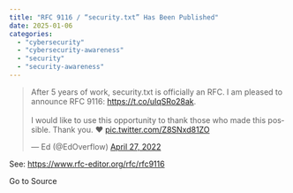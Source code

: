 ```yaml
---
title: "RFC 9116 / “security.txt” Has Been Published"
date: 2025-01-06
categories: 
  - "cybersecurity"
  - "cybersecurity-awareness"
  - "security"
  - "security-awareness"
---
```


<blockquote class="twitter-tweet" data-width="550" data-dnt="true"><p lang="en" dir="ltr">After 5 years of work, security.txt is officially an RFC. I am pleased to announce RFC 9116: <a href="https://t.co/uIqSRo28ak">https://t.co/uIqSRo28ak</a>.<br><br>I would like to use this opportunity to thank those who made this possible. Thank you. <img src="https://s0.wp.com/wp-content/mu-plugins/wpcom-smileys/twemoji/2/72x72/2764.png" alt="❤" class="wp-smiley" style="height: 1em; max-height: 1em;"> <a href="https://t.co/Z8SNxd81ZO">pic.twitter.com/Z8SNxd81ZO</a></p>— Ed (@EdOverflow) <a href="https://twitter.com/EdOverflow/status/1519415583896481792?ref_src=twsrc%5Etfw">April 27, 2022</a></blockquote>
<script async src="https://platform.twitter.com/widgets.js" charset="utf-8"></script>

See: https://www.rfc-editor.org/rfc/rfc9116

Go to Source
